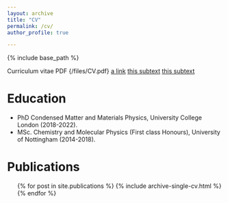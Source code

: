```yaml
---
layout: archive
title: "CV"
permalink: /cv/
author_profile: true

---
```


{% include base_path %}

Curriculum vitae PDF 
{/files/CV.pdf} 
[a link](https://github.com/chrisahart/chrisahart.github.io/blob/master/files/CV.pdf) 
[this subtext](base_path/files/CV.pdf)
[this subtext](../files/CV.pdf)

Education
======
* PhD Condensed Matter and Materials Physics, University College London (2018-2022).
* MSc. Chemistry and Molecular Physics (First class Honours), University of Nottingham (2014-2018).

Publications
======
  <ul>{% for post in site.publications %}
    {% include archive-single-cv.html %}
  {% endfor %}</ul>
  

